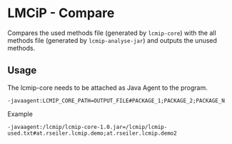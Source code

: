 # LMCiP - Compare

Compares the used methods file (generated by ```lcmip-core```) with the all methods file
(generated by ```lcmip-analyse-jar```) and outputs the unused methods.


## Usage

The lcmip-core needs to be attached as Java Agent to the program.

    -javaagent:LCMIP_CORE_PATH=OUTPUT_FILE#PACKAGE_1;PACKAGE_2;PACKAGE_N

Example

    -javaagent:/lcmip/lcmip-core-1.0.jar=/lcmip/lcmip-used.txt#at.rseiler.lcmip.demo;at.rseiler.lcmip.demo2

